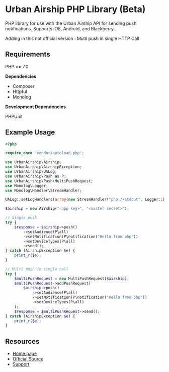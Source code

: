 Urban Airship PHP Library (Beta)
================================
PHP library for use with the Urban Airship API for sending push notifications. Supports iOS, Android, and Blackberry.

Adding in this not official version : Multi push in single HTTP Call

Requirements
------------

PHP >= 7.0

**Dependencies**

- Composer
- Httpful
- Monolog

**Development Dependencies**

PHPUnit

Example Usage
-------------

```php
<?php

require_once 'vendor/autoload.php';

use UrbanAirship\Airship;
use UrbanAirship\AirshipException;
use UrbanAirship\UALog;
use UrbanAirship\Push as P;
use UrbanAirship\Push\MultiPushRequest;
use Monolog\Logger;
use Monolog\Handler\StreamHandler;

UALog::setLogHandlers(array(new StreamHandler("php://stdout", Logger::DEBUG)));

$airship = new Airship("<app key>", "<master secret>");

// Single push
try {
    $response = $airship->push()
        ->setAudience(P\all)
        ->setNotification(P\notification("Hello from php"))
        ->setDeviceTypes(P\all)
        ->send();
} catch (AirshipException $e) {
    print_r($e);
}

// Multi push in single call
try {
    $multiPushRequest = new MultiPushRequest($airship);
    $multiPushRequest->addPushRequest(
        $airship->push()
            ->setAudience(P\all)
            ->setNotification(P\notification("Hello from php"))
            ->setDeviceTypes(P\all)
    );
    $response = $multiPushRequest->send();
} catch (AirshipException $e) {
    print_r($e);
}

```

Resources
---------

- [Home page](http://docs.urbanairship.com/reference/libraries/php/)
- [Official Source](https://github.com/urbanairship/php-library2)
- [Support](http://support.urbanairship.com/)
